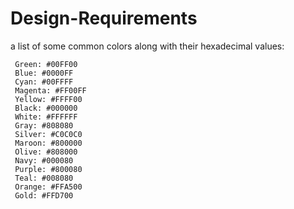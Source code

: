 # Design-Requirements

a list of some common colors along with their hexadecimal values:
   ``` Red: #FF0000
    Green: #00FF00
    Blue: #0000FF
    Cyan: #00FFFF
    Magenta: #FF00FF
    Yellow: #FFFF00
    Black: #000000
    White: #FFFFFF
    Gray: #808080
    Silver: #C0C0C0
    Maroon: #800000
    Olive: #808000
    Navy: #000080
    Purple: #800080
    Teal: #008080
    Orange: #FFA500
    Gold: #FFD700
